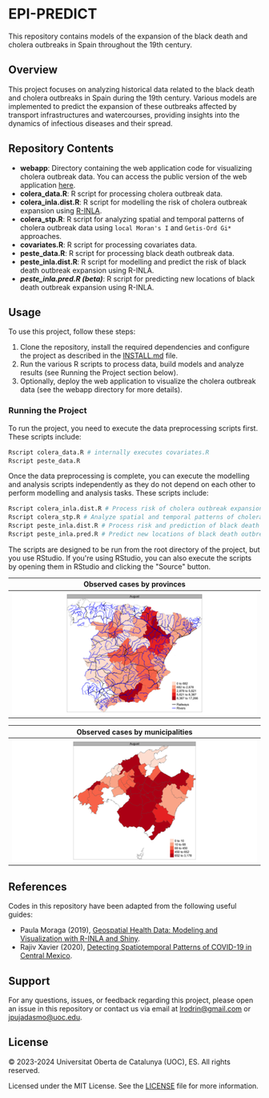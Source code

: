 # EPI-PREDICT

This repository contains models of the expansion of the black death and cholera outbreaks in Spain throughout the 19th century.

## Overview

This project focuses on analyzing historical data related to the black death and cholera outbreaks in Spain during the 19th century. Various models are implemented to predict the expansion of these outbreaks affected by transport infrastructures and watercourses, providing insights into the dynamics of infectious diseases and their spread.

## Repository Contents

- **webapp**: Directory containing the web application code for visualizing cholera outbreak data. You can access the public version of the web application [here](https://epipredict-project.shinyapps.io/webapp/).
- **colera_data.R**: R script for processing cholera outbreak data.
- **colera_inla.dist.R**: R script for modelling the risk of cholera outbreak expansion using [R-INLA](https://www.r-inla.org/).
- **colera_stp.R**: R script for analyzing spatial and temporal patterns of cholera outbreak data using `local Moran's I` and `Getis-Ord Gi*` approaches.
- **covariates.R**: R script for processing covariates data.
- **peste_data.R**: R script for processing black death outbreak data.
- **peste_inla.dist.R**: R script for modelling and predict the risk of black death outbreak expansion using R-INLA.
- ***peste_inla.pred.R (beta)***: R script for predicting new locations of black death outbreak expansion using R-INLA.

## Usage

To use this project, follow these steps:

1. Clone the repository, install the required dependencies and configure the project as described in the [INSTALL.md](INSTALL.md) file.
2. Run the various R scripts to process data, build models and analyze results (see Running the Project section below).
3. Optionally, deploy the web application to visualize the cholera outbreak data (see the webapp directory for more details).

### Running the Project

To run the project, you need to execute the data preprocessing scripts first. These scripts include:

```bash
Rscript colera_data.R # internally executes covariates.R
Rscript peste_data.R 
```

Once the data preprocessing is complete, you can execute the modelling and analysis scripts independently as they do not depend on each other to perform modelling and analysis tasks. These scripts include:

```bash
Rscript colera_inla.dist.R # Process risk of cholera outbreak expansion
Rscript colera_stp.R # Analyze spatial and temporal patterns of cholera outbreak
Rscript peste_inla.dist.R # Process risk and prediction of black death outbreak expansion
Rscript peste_inla.pred.R # Predict new locations of black death outbreak expansion
```

The scripts are designed to be run from the root directory of the project, but you use RStudio. If you're using RStudio, you can also execute the scripts by opening them in RStudio and clicking the "Source" button.

| Observed cases by provinces                |
|--------------------------------------------|
| ![Imatge 1](img/observed_cases_august.png) |

| Observed cases by municipalities            |
|---------------------------------------------|
| ![Imatge 2](img/predicted_cases_august.png) |

## References

Codes in this repository have been adapted from the following useful guides:

- Paula Moraga (2019), [Geospatial Health Data: Modeling and Visualization with R-INLA and Shiny](https://www.paulamoraga.com/book-geospatial/index.html).
- Rajiv Xavier (2020), [Detecting Spatiotemporal Patterns of COVID-19 in Central Mexico](https://rpubs.com/rax/Take_Home_Ex02).

## Support

For any questions, issues, or feedback regarding this project, please open an issue in this repository or contact us via email at [lrodrin@gmail.com](mailto:lrodrin@gmail.com) or [jpujadasmo@uoc.edu](mailto:jpujadasmo@uoc.edu).

## License

© 2023-2024 Universitat Oberta de Catalunya (UOC), ES. All rights reserved.

Licensed under the MIT License. See the [LICENSE](LICENSE) file for more information.
